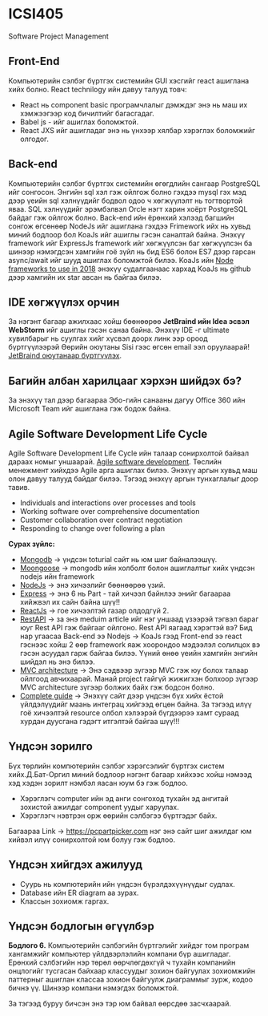 # ICSI405
Software Project Management

## Front-End

Компьютерийн сэлбэг бүртгэх системийн GUI хэсгийг react ашиглана хийх болно. React technilogy ийн давуу талууд товч:

  * React нь component basic програмчлалыг дэмждэг энэ нь маш их хэмжээгээр код бичилтийг багасгадаг.
  * Babel js - ийг ашиглах боломжтой.
  * React JXS ийг ашигладаг энэ нь үнхээр хялбар хэрэглэх боломжийг олгодог.

## Back-end

Компьютерийн сэлбэг бүртгэх системийн өгөгдлийн сангаар PostgreSQL ийг сонгосон. Энгийн sql хэл гэж ойлгож болно гэхдээ mysql гэх мэд дээр үеийн sql хэлнүүдийг бодвол одоо ч хөгжүүлэлт нь тогтвортой яваа. SQL хэлнүүдийг эрэмбэлвэл Orcle нэгт харин хоёрт  PostgreSQL байдаг гэж ойлгож болно. Back-end ийн ёрөнхий хэлээд багшийн сонгож өгсөнөөр NodeJs ийг ашиглана гэхдээ Frimework ийх нь хувьд миний бодлоор бол KoaJs ийг ашиглы гэсэн саналтай байна. Энэхүү framework ийг ExpressJs framework ийг хөгжүүлсэн баг хөгжүүлсэн ба шинээр нэмэгдсэн хамгийн гоё зүйл нь бид ES6 болон ES7 дээр гарсан async/await ийг шууд ашиглах боломжтой билээ. KoaJs ийн [Node frameworks to use in 2018](https://scotch.io/bar-talk/10-node-frameworks-to-use-in-2019) энэхүү судалгаанаас хархад KoaJs нь github дээр хамгийн их star авсан нь байгаа билээ.

## IDE хөгжүүлэх орчин
За нэгэнт багаар ажилхаас хойш бөөнөөрөө **JetBraind ийн Idea эсвэл WebStorm** ийг ашиглы гэсэн санаа байна. Энэхүү IDE -г ultimate хувилбарыг нь суулгах хийг хүсвэл доорх линк ээр ороод бүртгүүлээрэй Өөрийн оюутаны Sisi гээс өгсөн email ээл оруулаарай!
[JetBraind оюутанаар бүртгүүлэх](https://www.jetbrains.com/shop/eform/students).

## Багийн албан харилцааг хэрхэн шийдэх бэ?
За энэхүү тал дээр багаараа Эбо-гийн санааны дагуу Office 360 ийн Microsoft Team ийг ашиглана гэж бодож байна.

## Agile Software Development Life Cycle
Agile Software Development Life Cycle ийн талаар сонирхолтой байвал дараах номыг уншаарай. [Agile software development](https://github.com/aisuhua/books-1/blob/master/agile-software-development/Agile%20Estimating%20and%20Planning.pdf).
Төслийн менежмент хийхдээ Agile арга ашиглах билээ. Энэхүү аргын хувьд маш олон давуу талууд байдаг билээ. Тэгээд энэхүү аргын тунхаглалыг доор тавив.

* Individuals and interactions over processes and tools
* Working software over comprehensive documentation
* Customer collaboration over contract negotiation
* Responding to change over following a plan

**Сурах зүйлс:**

  * [Mongodb](https://www.tutorialspoint.com/mongodb/) -> үндсэн toturial сайт нь юм шиг байналээшүү.
  * [Moongoose](https://mongoosejs.com/docs/) -> mongodb ийн холболт болон ашиглалтыг хийх үндсэн nodejs ийн framework
  * [NodeJs](https://freeudemypremiumcourses.blogspot.com/2016/08/udemy-course-learn-and-understand-nodejs.html) -> энэ хичээлийг бөөнөөрөө үзий.
  * [Express](https://expressjs.com/en/starter/installing.html) -> энэ 6 нь Part - тай хичээл байнлээ энийг багаараа хийжвэл их сайн байна шүү!!
  * [ReactJs]() -> гое хичээлтэй газар олдодгүй 2.
  * [RestAPI](https://hackernoon.com/o-api-an-alternative-to-rest-apis-e9a2ed53b93c) -> за энэ meduim article ийг нэг уншаад үзээрэй тэгвэл бараг юуг Rest API гэж байгааг ойлгоно. Rest API яагаад хэрэгтэй вэ? Бид нар угаасаа Back-end ээ Nodejs -> KoaJs гээд Front-end ээ react гэснээс хойш 2 өөр framework яаж хоорондоо мэдээлэл солилцох вэ гэсэн асуудал гарж байгаа билээ. Үүний өнөө үеийн хамгийн энгийн шийдэл нь энэ билээ.
  * [MVC architecture](https://medium.freecodecamp.org/simplified-explanation-to-mvc-5d307796df30) -> Энэ сэдвээр зүгээр MVC гэж юу болох талаар ойлгоод авчихаарай. Манай project гайгүй жижигхэн болхоор зүгээр MVC architecture зүгээр болжих байх гэж бодсон болно.
  * [Complete guide](https://medium.com/javascript-in-plain-english/full-stack-mongodb-react-node-js-express-js-in-one-simple-app-6cc8ed6de274) -> Энэхүү сайт дээр үндсэн бүх хийх ёстой үйлдэлүүдийг маань интеграц хийгээд өгцөн байна.
За тэгээд илүү гоё хичээлтэй resource олбол хэлээрэй бүгдээрээ хамт сураад хурдан дуусгана гэдэгт итгэлтэй байгаа шүү!!!

## Үндсэн зорилго
Бүх төрлийн компютерийн сэлбэг хэрэгсэлийг бүртгэх систем хийх.Д.Бат-Оргил миний бодлоор нэгэнт багаар хийхээс хойш нэмээд хэд хэдэн зорилт нэмбэл яасан юум бэ гэж бодлоо.

  * Хэрэглэгч computer ийн эд анги сонгоход тухайн эд ангитай зохистой ажилдаг component уудыг харуулах.
  * Хэрэглэгч нэвтрэн орж өөрийн сэлбэгээ бүртгэдэг байх.

Багаараа Link -> https://pcpartpicker.com нэг энэ сайт шиг ажилдаг юм хийвэл илүү сонирхолтой юм болуу гэж бодлоо.

## Үндсэн хийгдэх ажилууд

  * Суурь нь компютерийн ийн үндсэн бүрэлдэхүүнүүдыг судлах.
  * Database ийн ER diagram аа зурах.
  * Классын зохиомж гаргах.

## Үндсэн бодлогын өгүүлбэр
**Бодлого 6.** Компьютерийн сэлбэгийн бүртгэлийг хийдэг том програм
хангамжийг компьютер үйлдвэрлэлийн компани бүр ашигладаг.
Ерөнхий сэлбэгийн нэр төрөл өөрчлөгдөхгүй ч тухайн
компанийн онцлогийг тусгасан байхаар классуудыг зохион
байгуулах зохиомжийн паттерныг ашиглан классаа зохион
байгуулж диаграммыг зурж, кодоо бичнэ үү. Шинээр компани
нэмэгдэх боломжтой.

За тэгээд буруу бичсэн энэ тэр юм байвал өөрсдөө засчхаарай.

